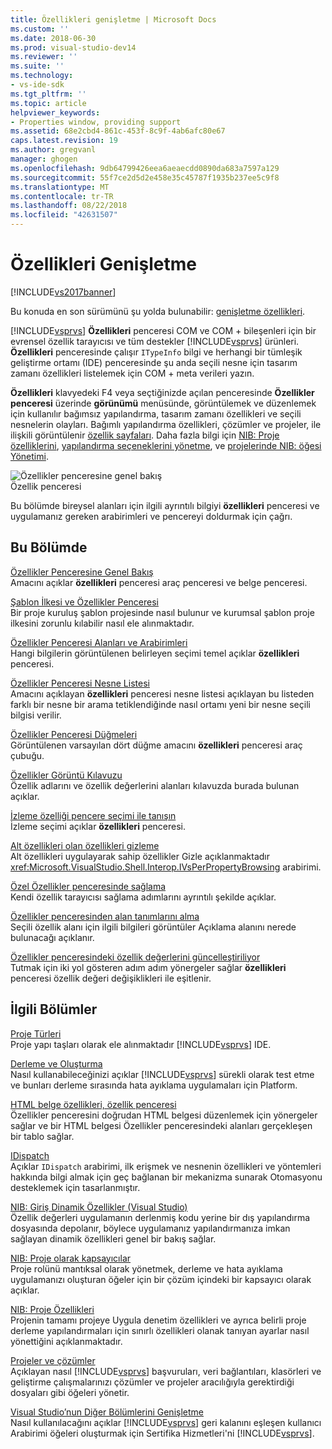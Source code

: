 ```yaml
---
title: Özellikleri genişletme | Microsoft Docs
ms.custom: ''
ms.date: 2018-06-30
ms.prod: visual-studio-dev14
ms.reviewer: ''
ms.suite: ''
ms.technology:
- vs-ide-sdk
ms.tgt_pltfrm: ''
ms.topic: article
helpviewer_keywords:
- Properties window, providing support
ms.assetid: 68e2cbd4-861c-453f-8c9f-4ab6afc80e67
caps.latest.revision: 19
ms.author: gregvanl
manager: ghogen
ms.openlocfilehash: 9db64799426eea6aeaecdd0890da683a7597a129
ms.sourcegitcommit: 55f7ce2d5d2e458e35c45787f1935b237ee5c9f8
ms.translationtype: MT
ms.contentlocale: tr-TR
ms.lasthandoff: 08/22/2018
ms.locfileid: "42631507"
---
```

# <a name="extending-properties"></a>Özellikleri Genişletme
[!INCLUDE[vs2017banner](../../includes/vs2017banner.md)]

Bu konuda en son sürümünü şu yolda bulunabilir: [genişletme özellikleri](https://docs.microsoft.com/visualstudio/extensibility/internals/extending-properties).  
  
[!INCLUDE[vsprvs](../../includes/vsprvs-md.md)] **Özellikleri** penceresi COM ve COM + bileşenleri için bir evrensel özellik tarayıcısı ve tüm destekler [!INCLUDE[vsprvs](../../includes/vsprvs-md.md)] ürünleri. **Özellikleri** penceresinde çalışır `ITypeInfo` bilgi ve herhangi bir tümleşik geliştirme ortamı (IDE) penceresinde şu anda seçili nesne için tasarım zamanı özellikleri listelemek için COM + meta verileri yazın.  
  
 **Özellikleri** klavyedeki F4 veya seçtiğinizde açılan penceresinde **Özellikler penceresi** üzerinde **görünümü** menüsünde, görüntülemek ve düzenlemek için kullanılır bağımsız yapılandırma, tasarım zamanı özellikleri ve seçili nesnelerin olayları. Bağımlı yapılandırma özellikleri, çözümler ve projeler, ile ilişkili görüntülenir [özellik sayfaları](../../extensibility/internals/property-pages.md). Daha fazla bilgi için [NIB: Proje özelliklerini](http://msdn.microsoft.com/en-us/fb126574-24ad-4c96-9b2b-6e1f3879ba50), [yapılandırma seçeneklerini yönetme](../../extensibility/internals/managing-configuration-options.md), ve [projelerinde NIB: öğesi Yönetimi](http://msdn.microsoft.com/en-us/762e606b-7f44-4b66-97a1-e30a703654a0).  
  
 ![Özellikler penceresine genel bakış](../../extensibility/internals/media/vspropertieswindow.png "vsPropertiesWindow")  
Özellik penceresi  
  
 Bu bölümde bireysel alanları için ilgili ayrıntılı bilgiyi **özellikleri** penceresi ve uygulamanız gereken arabirimleri ve pencereyi doldurmak için çağrı.  
  
## <a name="in-this-section"></a>Bu Bölümde  
 [Özellikler Penceresine Genel Bakış](../../extensibility/internals/properties-window-overview.md)  
 Amacını açıklar **özellikleri** penceresi araç penceresi ve belge penceresi.  
  
 [Şablon İlkesi ve Özellikler Penceresi](../../extensibility/internals/template-policy-and-the-properties-window.md)  
 Bir proje kuruluş şablon projesinde nasıl bulunur ve kurumsal şablon proje ilkesini zorunlu kılabilir nasıl ele alınmaktadır.  
  
 [Özellikler Penceresi Alanları ve Arabirimleri](../../extensibility/internals/properties-window-fields-and-interfaces.md)  
 Hangi bilgilerin görüntülenen belirleyen seçimi temel açıklar **özellikleri** penceresi.  
  
 [Özellikler Penceresi Nesne Listesi](../../extensibility/internals/properties-window-object-list.md)  
 Amacını açıklayan **özellikleri** penceresi nesne listesi açıklayan bu listeden farklı bir nesne bir arama tetiklendiğinde nasıl ortamı yeni bir nesne seçili bilgisi verilir.  
  
 [Özellikler Penceresi Düğmeleri](../../extensibility/internals/properties-window-buttons.md)  
 Görüntülenen varsayılan dört düğme amacını **özellikleri** penceresi araç çubuğu.  
  
 [Özellikler Görüntü Kılavuzu](../../extensibility/internals/properties-display-grid.md)  
 Özellik adlarını ve özellik değerlerini alanları kılavuzda burada bulunan açıklar.  
  
 [İzleme özelliği pencere seçimi ile tanışın](../../misc/announcing-property-window-selection-tracking.md)  
 İzleme seçimi açıklar **özellikleri** penceresi.  
  
 [Alt özellikleri olan özellikleri gizleme](../../misc/hiding-properties-that-have-child-properties.md)  
 Alt özellikleri uygulayarak sahip özellikler Gizle açıklanmaktadır <xref:Microsoft.VisualStudio.Shell.Interop.IVsPerPropertyBrowsing> arabirimi.  
  
 [Özel Özellikler penceresinde sağlama](../../misc/providing-a-custom-properties-window.md)  
 Kendi özellik tarayıcısı sağlama adımlarını ayrıntılı şekilde açıklar.  
  
 [Özellikler penceresinden alan tanımlarını alma](../../misc/getting-field-descriptions-from-the-properties-window.md)  
 Seçili özellik alanı için ilgili bilgileri görüntüler Açıklama alanını nerede bulunacağı açıklanır.  
  
 [Özellikler penceresindeki özellik değerlerini güncelleştiriliyor](../../misc/updating-property-values-in-the-properties-window.md)  
 Tutmak için iki yol gösteren adım adım yönergeler sağlar **özellikleri** penceresi özellik değeri değişiklikleri ile eşitlenir.  
  
## <a name="related-sections"></a>İlgili Bölümler  
 [Proje Türleri](../../extensibility/internals/project-types.md)  
 Proje yapı taşları olarak ele alınmaktadır [!INCLUDE[vsprvs](../../includes/vsprvs-md.md)] IDE.  
  
 [Derleme ve Oluşturma](../../ide/compiling-and-building-in-visual-studio.md)  
 Nasıl kullanabileceğinizi açıklar [!INCLUDE[vsprvs](../../includes/vsprvs-md.md)] sürekli olarak test etme ve bunları derleme sırasında hata ayıklama uygulamaları için Platform.  
  
 [HTML belge özellikleri, özellik penceresi](http://msdn.microsoft.com/library/46e3d164-a1a7-42f9-87b0-344e10a37b62)  
 Özellikler penceresini doğrudan HTML belgesi düzenlemek için yönergeler sağlar ve bir HTML belgesi Özellikler penceresindeki alanları gerçekleşen bir tablo sağlar.  
  
 [IDispatch](http://msdn.microsoft.com/en-us/ebbff4bc-36b2-4861-9efa-ffa45e013eb5)  
 Açıklar `IDispatch` arabirimi, ilk erişmek ve nesnenin özellikleri ve yöntemleri hakkında bilgi almak için geç bağlanan bir mekanizma sunarak Otomasyonu desteklemek için tasarlanmıştır.  
  
 [NIB: Giriş Dinamik Özellikler (Visual Studio)](http://msdn.microsoft.com/en-us/f5102027-1431-4195-ae40-9b991de46d3a)  
 Özellik değerleri uygulamanın derlenmiş kodu yerine bir dış yapılandırma dosyasında depolanır, böylece uygulamanız yapılandırmanıza imkan sağlayan dinamik özellikleri genel bir bakış sağlar.  
  
 [NIB: Proje olarak kapsayıcılar](http://msdn.microsoft.com/en-us/87d40f63-f487-4767-8963-64beec27ba1b)  
 Proje rolünü mantıksal olarak yönetmek, derleme ve hata ayıklama uygulamanızı oluşturan öğeler için bir çözüm içindeki bir kapsayıcı olarak açıklar.  
  
 [NIB: Proje Özellikleri](http://msdn.microsoft.com/en-us/fb126574-24ad-4c96-9b2b-6e1f3879ba50)  
 Projenin tamamı projeye Uygula denetim özellikleri ve ayrıca belirli proje derleme yapılandırmaları için sınırlı özellikleri olanak tanıyan ayarlar nasıl yönettiğini açıklanmaktadır.  
  
 [Projeler ve çözümler](../../ide/solutions-and-projects-in-visual-studio.md)  
 Açıklayan nasıl [!INCLUDE[vsprvs](../../includes/vsprvs-md.md)] başvuruları, veri bağlantıları, klasörleri ve geliştirme çalışmalarınızı çözümler ve projeler aracılığıyla gerektirdiği dosyaları gibi öğeleri yönetir.  
  
 [Visual Studio’nun Diğer Bölümlerini Genişletme](../../extensibility/extending-other-parts-of-visual-studio.md)  
 Nasıl kullanılacağını açıklar [!INCLUDE[vsprvs](../../includes/vsprvs-md.md)] geri kalanını eşleşen kullanıcı Arabirimi öğeleri oluşturmak için Sertifika Hizmetleri'ni [!INCLUDE[vsprvs](../../includes/vsprvs-md.md)].

